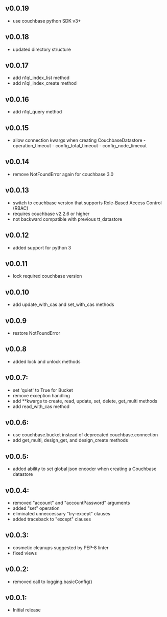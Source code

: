 ## v0.0.19
* use couchbase python SDK v3+

## v0.0.18
* updated directory structure

## v0.0.17
* add n1ql_index_list method
* add n1ql_index_create method

## v0.0.16
* add n1ql_query method

## v0.0.15
* allow connection kwargs when creating CouchbaseDatastore
		- operation_timeout
		- config_total_timeout
		- config_node_timeout

## v0.0.14
* remove NotFoundError again for couchbase 3.0

## v0.0.13
* switch to couchbase version that supports Role-Based Access Control (RBAC)
* requires couchbase v2.2.6 or higher
* not backward compatible with previous tt_datastore

## v0.0.12
* added support for python 3

## v0.0.11
* lock required couchbase version

## v0.0.10
* add update_with_cas and set_with_cas methods

## v0.0.9
* restore NotFoundError

## v0.0.8
* added lock and unlock methods

## v0.0.7:
* set 'quiet' to True for Bucket
* remove exception handling
* add **kwargs to create, read, update, set, delete, get_multi methods
* add read_with_cas method

## v0.0.6:
* use couchbase.bucket instead of deprecated couchbase.connection
* add get_multi, design_get, and design_create methods

## v0.0.5:

* added ability to set global json encoder when creating
  a Couchbase datastore

## v0.0.4:

* removed "account" and "accountPassword" arguments
* added "set" operation
* eliminated unneccessary "try-except" clauses
* added traceback to "except" clauses

## v0.0.3:

* cosmetic cleanups suggested by PEP-8 linter
* fixed views

## v0.0.2:

* removed call to logging.basicConfig()


## v0.0.1:

* Initial release
